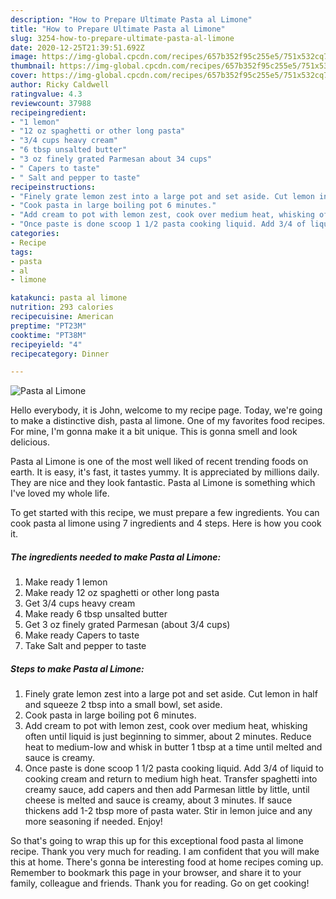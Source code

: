 ```yaml
---
description: "How to Prepare Ultimate Pasta al Limone"
title: "How to Prepare Ultimate Pasta al Limone"
slug: 3254-how-to-prepare-ultimate-pasta-al-limone
date: 2020-12-25T21:39:51.692Z
image: https://img-global.cpcdn.com/recipes/657b352f95c255e5/751x532cq70/pasta-al-limone-recipe-main-photo.jpg
thumbnail: https://img-global.cpcdn.com/recipes/657b352f95c255e5/751x532cq70/pasta-al-limone-recipe-main-photo.jpg
cover: https://img-global.cpcdn.com/recipes/657b352f95c255e5/751x532cq70/pasta-al-limone-recipe-main-photo.jpg
author: Ricky Caldwell
ratingvalue: 4.3
reviewcount: 37988
recipeingredient:
- "1 lemon"
- "12 oz spaghetti or other long pasta"
- "3/4 cups heavy cream"
- "6 tbsp unsalted butter"
- "3 oz finely grated Parmesan about 34 cups"
- " Capers to taste"
- " Salt and pepper to taste"
recipeinstructions:
- "Finely grate lemon zest into a large pot and set aside. Cut lemon in half and squeeze 2 tbsp into a small bowl, set aside."
- "Cook pasta in large boiling pot 6 minutes."
- "Add cream to pot with lemon zest, cook over medium heat, whisking often until liquid is just beginning to simmer, about 2 minutes. Reduce heat to medium-low and whisk in butter 1 tbsp at a time until melted and sauce is creamy."
- "Once paste is done scoop 1 1/2 pasta cooking liquid. Add 3/4 of liquid to cooking cream and return to medium high heat. Transfer spaghetti into creamy sauce, add capers and then add Parmesan little by little, until cheese is melted and sauce is creamy, about 3 minutes. If sauce thickens add 1-2 tbsp more of pasta water. Stir in lemon juice and any more seasoning if needed. Enjoy!"
categories:
- Recipe
tags:
- pasta
- al
- limone

katakunci: pasta al limone 
nutrition: 293 calories
recipecuisine: American
preptime: "PT23M"
cooktime: "PT38M"
recipeyield: "4"
recipecategory: Dinner

---
```



![Pasta al Limone](https://img-global.cpcdn.com/recipes/657b352f95c255e5/751x532cq70/pasta-al-limone-recipe-main-photo.jpg)

Hello everybody, it is John, welcome to my recipe page. Today, we're going to make a distinctive dish, pasta al limone. One of my favorites food recipes. For mine, I'm gonna make it a bit unique. This is gonna smell and look delicious.

Pasta al Limone is one of the most well liked of recent trending foods on earth. It is easy, it's fast, it tastes yummy. It is appreciated by millions daily. They are nice and they look fantastic. Pasta al Limone is something which I've loved my whole life.




To get started with this recipe, we must prepare a few ingredients. You can cook pasta al limone using 7 ingredients and 4 steps. Here is how you cook it.

<!--inarticleads1-->

##### The ingredients needed to make Pasta al Limone:

1. Make ready 1 lemon
1. Make ready 12 oz spaghetti or other long pasta
1. Get 3/4 cups heavy cream
1. Make ready 6 tbsp unsalted butter
1. Get 3 oz finely grated Parmesan (about 3/4 cups)
1. Make ready  Capers to taste
1. Take  Salt and pepper to taste




<!--inarticleads2-->

##### Steps to make Pasta al Limone:

1. Finely grate lemon zest into a large pot and set aside. Cut lemon in half and squeeze 2 tbsp into a small bowl, set aside.
1. Cook pasta in large boiling pot 6 minutes.
1. Add cream to pot with lemon zest, cook over medium heat, whisking often until liquid is just beginning to simmer, about 2 minutes. Reduce heat to medium-low and whisk in butter 1 tbsp at a time until melted and sauce is creamy.
1. Once paste is done scoop 1 1/2 pasta cooking liquid. Add 3/4 of liquid to cooking cream and return to medium high heat. Transfer spaghetti into creamy sauce, add capers and then add Parmesan little by little, until cheese is melted and sauce is creamy, about 3 minutes. If sauce thickens add 1-2 tbsp more of pasta water. Stir in lemon juice and any more seasoning if needed. Enjoy!




So that's going to wrap this up for this exceptional food pasta al limone recipe. Thank you very much for reading. I am confident that you will make this at home. There's gonna be interesting food at home recipes coming up. Remember to bookmark this page in your browser, and share it to your family, colleague and friends. Thank you for reading. Go on get cooking!
